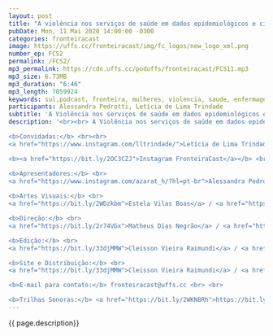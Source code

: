 ```yaml
---
layout: post
title: "A violência nos serviços de saúde em dados epidemiológicos e científicos."
pubDate: Mon, 11 Mai 2020 14:00:00 -0300
categories: fronteiracast
image: https://uffs.cc/fronteiracast/img/fc_logos/new_logo_xml.png
number_ep: FCS2
permalink: /FCS2/ 
mp3_permalink: https://cdn.uffs.cc/poduffs/fronteiracast/FCS11.mp3
mp3_size: 6.73MB
mp3_duration: "6:46"
mp3_length: 7059924
keywords: sul,podcast, fronteira, mulheres, violencia, saude, enfermagem, profissionais, prevenção, UDESC
participants: Alessandra Pedrotti, Letícia de Lima Trindade
subtitle: 'A Violência nos serviços de saúde em dados epidemiológicos e científicos.'
description: '<br><br> A Violência nos serviços de saúde em dados epidemiológicos e científicos.<br><br>

<b>Convidadas:</b> <br><br>
<a href="https://www.instagram.com/lltrindade/">Letícia de Lima Trindade</a><br><br>

<b><a href="https://bit.ly/2OC3CZJ">Instagram FronteiraCast</a></b> <br> <br>

<b>Apresentadores:</b> <br>
<a href="https://www.instagram.com/azarat_h/?hl=pt-br">Alessandra Pedrotti</a></a> <br>
 
<b>Artes Visuais:</b> <br>
<a href="https://bit.ly/2WDzkbm">Estela Vilas Boas</a> / <a href="https://bit.ly/2NK7aaK">Instagram</a> <br> <br> 

<b>Direção:</b> <br>
<a href="https://bit.ly/2r74VGx">Matheus Dias Negrão</a> / <a href="https://bit.ly/2rEOrG8">Instagram</a><br> <br>

<b>Edição:</b> <br> 
<a href="https://bit.ly/33djMMW">Cleisson Vieira Raimundi</a> / <a href="https://bit.ly/37U5J2s">Instagram</a> <br> 

<b>Site e Distribuição:</b> <br>
<a href="https://bit.ly/33djMMW">Cleisson Vieira Raimundi</a> / <a href="https://bit.ly/37U5J2s">Instagram</a> <br> 

<b>E-mail para contato:</b> fronteiracast@uffs.cc <br> <br>

<b>Trilhas Sonoras:</b> <a href="https://bit.ly/2WKN8Rh">https://bit.ly/2WKN8Rh</a> e <a href="https://bit.ly/36BUyer">https://bit.ly/36BUyer</a> '
---
```


{{ page.description}}
